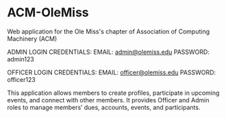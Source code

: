 # ACM-OleMiss
Web application for the Ole Miss's chapter of Association of Computing Machinery (ACM)

ADMIN LOGIN CREDENTIALS:
EMAIL: admin@olemiss.edu
PASSWORD: admin123

OFFICER LOGIN CREDENTIALS:
EMAIL: officer@olemiss.edu
PASSWORD: officer123

This application allows members to create profiles, participate in upcoming events, and connect with other members. It provides Officer and Admin roles to manage members’ dues, accounts, events, and participants.
